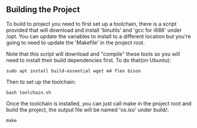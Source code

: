## Building the Project

To build to project you need to first set up a toolchain, there is a script provided that will download and install
'binutils' and 'gcc for i686' under /opt. You can update the variables to install to a different location but you're
going to need to update the 'Makefile' in the project root.

Note that this script will download and "compile" these tools so you will need to install their build dependencies 
first. To do that(on Ubuntu):

```
sudo apt install build-essential wget m4 flex bison
```

Then to set up the toolchain:

```
bash toolchain.sh
```

Once the toolchain is installed, you can just call make in the project root and build the project, the output file will be
named 'os.iso' under build/:

```
make
```
